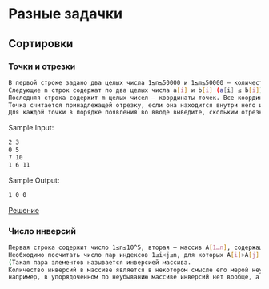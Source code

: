 # Разные задачки
<h2> Сортировки </h2>
<h3> Точки и отрезки </h3>

```sh
В первой строке задано два целых числа 1≤n≤50000 и 1≤m≤50000 — количество отрезков и точек на прямой, соответственно.
Следующие n строк содержат по два целых числа a[i] и b[i] (a[i] ≤ b[i]) — координаты концов отрезков.
Последняя строка содержит m целых чисел — координаты точек. Все координаты не превышают 10^8 по модулю.
Точка считается принадлежащей отрезку, если она находится внутри него или на границе.
Для каждой точки в порядке появления во вводе выведите, скольким отрезкам она принадлежит.
```

Sample Input:

```sh
2 3
0 5
7 10
1 6 11
```

Sample Output:

```sh
1 0 0
```
<a href="https://github.com/babtiss/ITMO_AlgoAndDataStruct/blob/main/Algo%201%20course/different%20tasks/points_and_segments.py"> Решение </a> <br/>


<h3> Число инверсий </h3>

```sh
Первая строка содержит число 1≤n≤10^5, вторая — массив A[1…n], содержащий натуральные числа, не превосходящие 10^9.
Необходимо посчитать число пар индексов 1≤i<j≤n, для которых A[i]>A[j]. 
(Такая пара элементов называется инверсией массива.
Количество инверсий в массиве является в некотором смысле его мерой неупорядоченности:
например, в упорядоченном по неубыванию массиве инверсий нет вообще, а в массиве, упорядоченном по убыванию, инверсию образуют каждые два элемента.)
```

